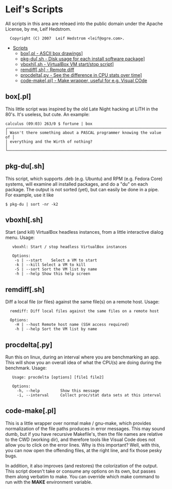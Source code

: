 # Leif's Scripts

All scripts in this area are releaed into the public domain under the
Apache License, by me, Leif Hedstrom.

      Copyright (C) 2007  Leif Hedstrom <leif@ogre.com>.

- [Scripts](#leif-s-scripts)
  * [box[.pl - ASCII box drawings]](#box-pl-)
  * [pkg-du[.sh - Disk usage for each install software package]](#pkg-du-sh-)
  * [vboxhl[.sh - VirtualBox VM start/stop script]](#vboxhl-sh-)
  * [remdiff[.sh] - Remote diff](#remdiff-sh-)
  * [procdelta[.py - See the difference in CPU stats over time]](#procdelta-py-)
  * [code-make[.pl] - Make wrapper, useful for e.g. Visual COde](#code-make-pl-)

## box[.pl]

This little script was inspired by the old Late Night hacking at LiTH in
the 80's. It's useless, but cute. An example:


    calculus (09:03) 263/0 $ fortune | box
    ┌───────────────────────────────────────────────────────────────────────┐
    │ Wasn't there something about a PASCAL programmer knowing the value of │
    │ everything and the Wirth of nothing?                                  │
    └───────────────────────────────────────────────────────────────────────┘


## pkg-du[.sh]

This script, which supports .deb (e.g. Ubuntu) and RPM (e.g. Fedora Core)
systems, will examine all installed packages, and do a "du" on each
package. The output is not sorted (yet), but can easily be done in a
pipe. For example, use it like

    $ pkg-du | sort -nr -k2


## vboxhl[.sh]

Start (and kill) VirtualBox headless instances, from a little interactive
dialog menu. Usage:

       vboxhl: Start / stop headless VirtualBox instances

       Options:
		-s | --start	Select a VM to start
		-k | --kill	Select a VM to kill
		-S | --sort	Sort the VM list by name
		-h | --help	Show this help screen

## remdiff[.sh]

Diff a local file (or files) against the same file(s) on a remote
host. Usage:
      
      remdiff: Diff local files against the same files on a remote host

      Options:
		-H | --host	Remote host name (SSH access required)
		-h | --help	Sort the VM list by name


## procdelta[.py]

Run this on linux, during an interval where you are benchmarking an
app. This will show you an overall idea of what the CPU(s) are doing
during the benchmark. Usage:

       Usage: procdelta [options] [file1 file2]

       Options:
         -h, --help         Show this message
         -i, --interval     Collect proc/stat data sets at this interval

## code-make[.pl]

This is a little wrapper over normal make / gnu-make, which provides
normalization of the file paths produces in error messages. This may
sound dumb, but if you have recursive Makefile's, then the file names
are relative to the CWD (working dir), and therefore tools like Visual
Code does not allow you to click on the error lines. Why is this important?
Well, with this, you can now open the offending files, at the right line,
and fix those pesky bugs.

In addition, it also improves (and restores) the colorization of the output.
This script doesn't take or consume any options on its own, but passes them
along verbatim to make. You can override which make command to run with the
**MAKE** environment variable.
